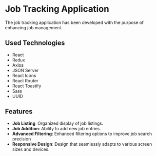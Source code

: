 # Job Tracking Application

The job tracking application has been developed with the purpose of enhancing job management.

## Used Technologies

- React
- Redux
- Axios
- JSON Server
- React Icons
- React Router
- React Toastify
- Sass
- UUID 

## Features

- **Job Listing**: Organized display of job listings.
- **Job Addition**: Ability to add new job entries.
- **Advanced Filtering**: Enhanced filtering options to improve job search precision
- **Responsive Design**: Design that seamlessly adapts to various screen sizes and devices.
